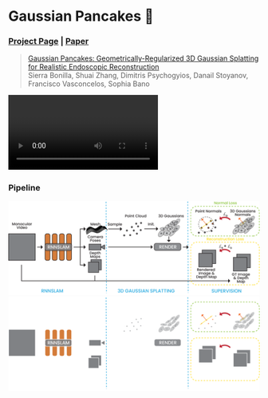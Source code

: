 # Gaussian Pancakes 🥞

### [Project Page]() | [Paper]() 

> [Gaussian Pancakes: Geometrically-Regularized 3D Gaussian Splatting for Realistic Endoscopic Reconstruction](https://arxiv.org/abs/2401.01339)  
> Sierra Bonilla, Shuai Zhang, Dimitris Psychogyios, Danail Stoyanov, Francisco Vasconcelos, Sophia Bano

![Example](images/example.mp4)

### Pipeline
![pipeline](images/Method_lightmode.png#gh-light-mode-only)
![pipeline](images/Method_darkmode.png#gh-dark-mode-only)

